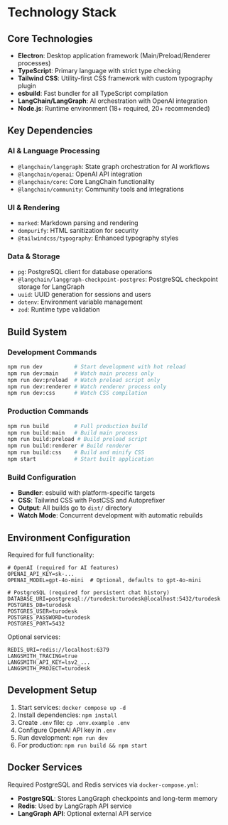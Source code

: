 # Technology Stack

## Core Technologies

- **Electron**: Desktop application framework (Main/Preload/Renderer processes)
- **TypeScript**: Primary language with strict type checking
- **Tailwind CSS**: Utility-first CSS framework with custom typography plugin
- **esbuild**: Fast bundler for all TypeScript compilation
- **LangChain/LangGraph**: AI orchestration with OpenAI integration
- **Node.js**: Runtime environment (18+ required, 20+ recommended)

## Key Dependencies

### AI & Language Processing
- `@langchain/langgraph`: State graph orchestration for AI workflows
- `@langchain/openai`: OpenAI API integration
- `@langchain/core`: Core LangChain functionality
- `@langchain/community`: Community tools and integrations

### UI & Rendering
- `marked`: Markdown parsing and rendering
- `dompurify`: HTML sanitization for security
- `@tailwindcss/typography`: Enhanced typography styles

### Data & Storage
- `pg`: PostgreSQL client for database operations
- `@langchain/langgraph-checkpoint-postgres`: PostgreSQL checkpoint storage for LangGraph
- `uuid`: UUID generation for sessions and users
- `dotenv`: Environment variable management
- `zod`: Runtime type validation

## Build System

### Development Commands
```bash
npm run dev          # Start development with hot reload
npm run dev:main     # Watch main process only
npm run dev:preload  # Watch preload script only
npm run dev:renderer # Watch renderer process only
npm run dev:css      # Watch CSS compilation
```

### Production Commands
```bash
npm run build        # Full production build
npm run build:main   # Build main process
npm run build:preload # Build preload script
npm run build:renderer # Build renderer
npm run build:css    # Build and minify CSS
npm start            # Start built application
```

### Build Configuration
- **Bundler**: esbuild with platform-specific targets
- **CSS**: Tailwind CSS with PostCSS and Autoprefixer
- **Output**: All builds go to `dist/` directory
- **Watch Mode**: Concurrent development with automatic rebuilds

## Environment Configuration

Required for full functionality:
```env
# OpenAI (required for AI features)
OPENAI_API_KEY=sk-...
OPENAI_MODEL=gpt-4o-mini  # Optional, defaults to gpt-4o-mini

# PostgreSQL (required for persistent chat history)
DATABASE_URI=postgresql://turodesk:turodesk@localhost:5432/turodesk
POSTGRES_DB=turodesk
POSTGRES_USER=turodesk
POSTGRES_PASSWORD=turodesk
POSTGRES_PORT=5432
```

Optional services:
```env
REDIS_URI=redis://localhost:6379
LANGSMITH_TRACING=true
LANGSMITH_API_KEY=lsv2_...
LANGSMITH_PROJECT=turodesk
```

## Development Setup

1. Start services: `docker compose up -d`
2. Install dependencies: `npm install`
3. Create `.env` file: `cp .env.example .env`
4. Configure OpenAI API key in `.env`
5. Run development: `npm run dev`
6. For production: `npm run build && npm start`

## Docker Services

Required PostgreSQL and Redis services via `docker-compose.yml`:
- **PostgreSQL**: Stores LangGraph checkpoints and long-term memory
- **Redis**: Used by LangGraph API service
- **LangGraph API**: Optional external API service
